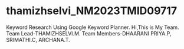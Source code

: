 # thamizhselvi_NM2023TMID09717
Keyword Research Using Google Keyword Planner.
Hi,This is My Team.
Team Lead-THAMIZHSELVI.M.
Team Members-DHAARANI PRIYA.P, SRIMATHI.C, ARCHANA.T.
